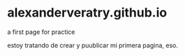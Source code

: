 # alexanderveratry.github.io
a first page for practice

estoy tratando de crear y puublicar mi primera pagina, eso.
